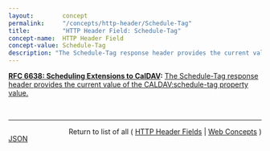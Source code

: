```yaml
---
layout:        concept
permalink:     "/concepts/http-header/Schedule-Tag"
title:         "HTTP Header Field: Schedule-Tag"
concept-name:  HTTP Header Field
concept-value: Schedule-Tag
description: "The Schedule-Tag response header provides the current value of the CALDAV:schedule-tag property value."
---
```


**[RFC 6638: Scheduling Extensions to CalDAV](/specs/IETF/RFC/6638 "This document defines extensions to the Calendaring Extensions to WebDAV (CalDAV) &#34;calendar-access&#34; feature to specify a standard way of performing scheduling operations with iCalendar-based calendar components. This document defines the &#34;calendar-auto-schedule&#34; feature of CalDAV."):** [The Schedule-Tag response header provides the current value of the CALDAV:schedule-tag property value.](http://tools.ietf.org/html/rfc6638#section-8.2 "Read documentation for HTTP Header Field &#34;Schedule-Tag&#34;")

<br/>
<hr/>

<p style="float : left"><a href="./Schedule-Tag.json" title="JSON representing this particular Web Concept value">JSON</a></p>
<p style="text-align: right">Return to list of all ( <a href="../http-header/">HTTP Header Fields</a> | <a href="../">Web Concepts</a> )</p>
